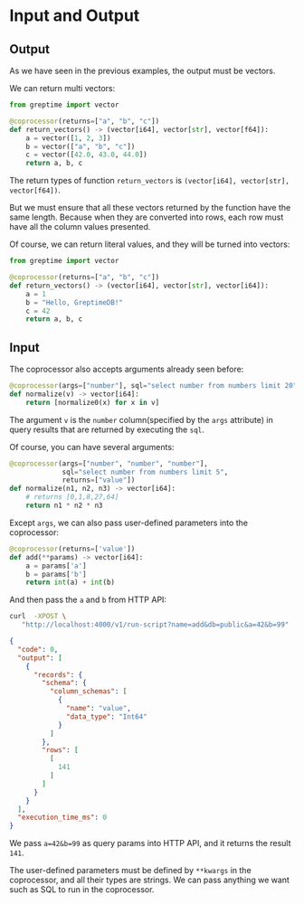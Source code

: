 # Input and Output

## Output
As we have seen in the previous examples, the output must be vectors.

We can return multi vectors:
```python
from greptime import vector

@coprocessor(returns=["a", "b", "c"])
def return_vectors() -> (vector[i64], vector[str], vector[f64]):
    a = vector([1, 2, 3])
    b = vector(["a", "b", "c"])
    c = vector([42.0, 43.0, 44.0])
    return a, b, c
```

The return types of function `return_vectors` is `(vector[i64], vector[str], vector[f64])`. 

But we must ensure that all these vectors returned by the function have the same length. Because when they are converted into rows, each row must have all the column values presented.

Of course, we can return literal values, and they will be turned into vectors:
```python
from greptime import vector

@coprocessor(returns=["a", "b", "c"])
def return_vectors() -> (vector[i64], vector[str], vector[i64]):
    a = 1
    b = "Hello, GreptimeDB!"
    c = 42
    return a, b, c
```
 

## Input

The coprocessor also accepts arguments already seen before:
```python
@coprocessor(args=["number"], sql="select number from numbers limit 20", returns=["value"])
def normalize(v) -> vector[i64]:
    return [normalize0(x) for x in v]
```

The argument `v` is the `number` column(specified by the `args` attribute) in query results that are returned by executing the `sql`.

Of course, you can have several arguments:
```python
@coprocessor(args=["number", "number", "number"],
             sql="select number from numbers limit 5",
             returns=["value"])
def normalize(n1, n2, n3) -> vector[i64]:
    # returns [0,1,8,27,64]
    return n1 * n2 * n3
```

Except `args`, we can also pass user-defined parameters into the coprocessor:
```python
@coprocessor(returns=['value'])
def add(**params) -> vector[i64]:
    a = params['a']
    b = params['b']
    return int(a) + int(b)
```

And then pass the `a` and `b` from HTTP API:

```sh
curl  -XPOST \
   "http://localhost:4000/v1/run-script?name=add&db=public&a=42&b=99"
```
```json
{
  "code": 0,
  "output": [
    {
      "records": {
        "schema": {
          "column_schemas": [
            {
              "name": "value",
              "data_type": "Int64"
            }
          ]
        },
        "rows": [
          [
            141
          ]
        ]
      }
    }
  ],
  "execution_time_ms": 0
}
```

We pass `a=42&b=99` as query params into HTTP API, and it returns the result `141`.

The user-defined parameters must be defined by `**kwargs` in the coprocessor, and all their types are strings. We can pass anything we want such as SQL to run in the coprocessor.
